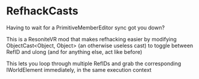 # RefhackCasts
Having to wait for a PrimitiveMemberEditor sync got you down?

This is a ResoniteVR mod that makes refhacking easier by modifying ObjectCast<Object, Object> (an otherwise useless cast) to toggle between RefID and ulong (and for anything else, act like before)

This lets you loop through multiple RefIDs and grab the corresponding IWorldElement immediately, in the same execution context
